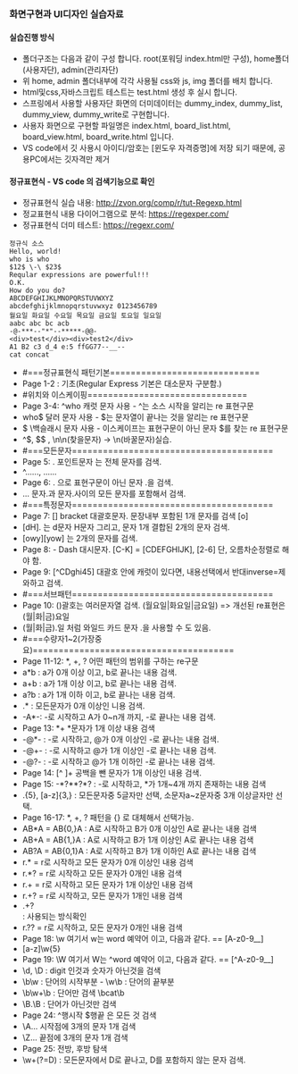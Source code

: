 ### 화면구현과 UI디자인 실습자료
#### 실습진행 방식
- 폴더구조는 다음과 같이 구성 합니다. root(포워딩 index.html만 구성), home폴더(사용자단), admin(관리자단)
- 위 home, admin 폴더내부에 각각 사용될 css와 js, img 폴더를 배치 합니다.
- html및css,자바스크립트 테스트는 test.html 생성 후 실시 합니다.
- 스프링에서 사용할 사용자단 화면의 더미데이터는 dummy_index, dummy_list, dummy_view, dummy_write로 구현합니다.
- 사용자 화면으로 구현할 파일명은 index.html, board_list.html, board_view.html, board_write.html 입니다.
- VS code에서 깃 사용시 아이디/암호는 [윈도우 자격증명]에 저장 되기 때문에, 공용PC에서는 깃자격만 제거
#### 정규표현식 - VS code 의 검색기능으로 확인
- 정규표현식 실습 내용: http://zvon.org/comp/r/tut-Regexp.html
- 정교표현식 내용 다이어그램으로 분석: https://regexper.com/
- 정규표현식 더미 테스트: https://regexr.com/

```
정규식 소스
Hello, world!
who is who
$12$ \-\ $23$
Reqular expressions are powerful!!!
O.K.
How do you do?
ABCDEFGHIJKLMNOPQRSTUVWXYZ
abcdefghijklmnopqrstuvwxyz 0123456789
월요일 화요일 수요일 목요일 금요일 토요일 일요일
aabc abc bc acb
-@-***--"*"--*****-@@-
<div>test</div><div>test2</div>
A1 B2 c3 d_4 e:5 ffGG77--__--
cat concat
```
- #===정규표현식 패턴기본=============================
- Page 1-2 : 기초(Regular Express 기본은 대소문자 구분함.)
- #위치와 이스케이핑===============================
- Page 3-4: ^who 캐럿 문자 사용 - ^는 소스 시작을 알리는 re 표현구문
- who$ 달러 문자 사용 - $는 문자열이 끝나는 것을 알리는 re 표현구문
- \$ \백슬래시 문자 사용 - 이스케이프는 표현구문이 아닌 문자 $를 찾는 re 표현구문
- ^\$, \$$ , \n\n(찾을문자) -> \n(바꿀문자)실습.
- #===모든문자=======================================
- Page 5: . 포인트문자 는 전체 문자를 검색.
- ^......, ......
- Page 6: \. 으로 표현구문이 아닌 문자 .을 검색.
- \..\. 문자.과 문자.사이의 모든 문자를 포함해서 검색.
- #===특정문자=======================================
- Page 7: [] bracket 대괄호문자. 문장내부 포함된 1개 문자를 검색 [o]
- [dH]. 는 d문자 H문자 그리고, 문자 1개 결합된 2개의 문자 검색.
- [owy][yow] 는 2개의 문자를 검색.
- Page 8: - Dash 대시문자. [C-K] = [CDEFGHIJK], [2-6] 단, 오름차순정렬로 해야 함.
- Page 9: [^CDghi45] 대괄호 안에 캐럿이 있다면, 내용선택에서 반대inverse=제와하고 검색.
- #===서브패턴=======================================
- Page 10: ()괄호는 여러문자열 검색. (월요일|화요일|금요일) => 개선된 re표현은 (월|화|금)요일
- (월|화|금).일 처럼 와일드 카드 문자 .을 사용할 수 도 있음.
- #===수량자1~2(가장중요)=======================================
- Page 11-12: *, +, ? 어떤 패턴의 범위를 구하는 re구문
- a*b : a가 0개 이상 이고, b로 끝나는 내용 검색.
- a+b : a가 1개 이상 이고, b로 끝나는 내용 검색.
- a?b : a가 1개 이하 이고, b로 끝나는 내용 검색.
- .*  : 모든문자가 0개 이상인 니용 검색.
- -A*-: -로 시작하고 A가 0~n개 까지, -로 끝나는 내용 검색.
- Page 13: \*+ *문자가 1개 이상 내용 검색
- -@*- : -로 시작하고, @가 0개 이상인 -로 끝나는 내용 검색.
- -@+- : -로 시작하고 @가 1개 이상인 -로 끝나는 내용 검색.
- -@?- : -로 시작하고 @가 1개 이하인 -로 끝나는 내용 검색.
- Page 14: [^ ]+ 공백을 뺀 문자가 1개 이상인 내용 검색.
- Page 15: -\*?\*\*?\*? : -로 시작하고, *가 1개~4개 까지 존재하는 내용 검색
- .{5}, [a-z]{3,} : 모든문자중 5글자만 선택, 소문자a~z문자중 3개 이상글자만 선택.
- Page 16-17: *, +, ? 패턴을 {} 로 대체해서 선택가능.
- AB*A = AB{0,}A : A로 시작하고 B가 0개 이상인 A로 끝나는 내용 검색
- AB+A = AB{1,}A : A로 시작하고 B가 1개 이상인 A로 끝나는 내용 검색
- AB?A = AB{0,1}A : A로 시작하고 B가 1개 이하인 A로 끝나는 내용 검색
- r.* = r로 시작하고 모든 문자가 0개 이상인 내용 검색
- r.*? = r로 시작하고 모든 문자가 0개인 내용 검색
- r.+ = r로 시작하고 모든 문자가 1개 이상인 내용 검색
- r.+? = r로 시작하고, 모든 문자가 1개인 내용 검색
- <div>.+?</div> : 사용되는 방식확인
- r.?? = r로 시작하고, 모든 문자가 0개인 내용 검색
- Page 18: \w 여기서 w는 word 예약어 이고, 다음과 같다. == [A-z0-9__] 
- [a-z]\w{5}
- Page 19: \W 여기서 W는 ^word 예약어 이고, 다음과 같다. == [^A-z0-9__] 
- \d, \D : digit 인것과 숫자가 아닌것을 검색
- \b\w : 단어의 시작부분 - \w\b : 단어의 끝부분
- \b\w+\b : 단어만 검색 \bcat\b
- \B.\B : 단어가 아닌것만 검색
- Page 24: ^행시작 $행끝 은 모든 것 검색
- \A... 시작점에 3개의 문자 1개 검색
- \Z... 끝점에 3개의 문자 1개 검색
- Page 25: 전방, 후방 탐색
- \w+(?=D) : 모든문자에서 D로 끝나고, D를 포함하지 않는 문자 검색.